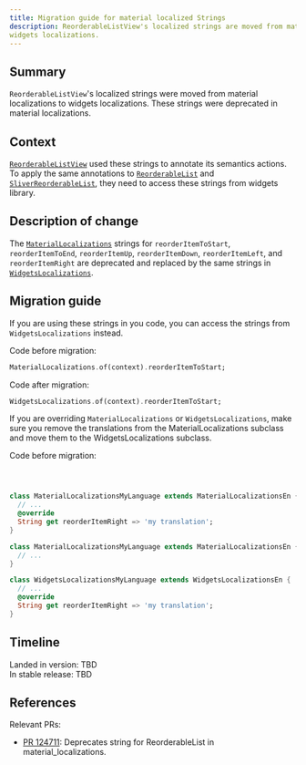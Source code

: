 ```yaml
---
title: Migration guide for material localized Strings
description: ReorderableListView's localized strings are moved from material localizations to
widgets localizations.
---
```


## Summary

`ReorderableListView`'s localized strings were moved from material localizations to widgets
localizations. These strings were deprecated in material localizations.

## Context

[`ReorderableListView`][] used these strings to annotate its semantics actions. To apply the same
annotations to [`ReorderableList`][] and [`SliverReorderableList`], they need to access these
strings from widgets library.

## Description of change

The [`MaterialLocalizations`][] strings for `reorderItemToStart`, `reorderItemToEnd`, `reorderItemUp`,
`reorderItemDown`, `reorderItemLeft`, and `reorderItemRight` are deprecated and replaced by the
same strings in [`WidgetsLocalizations`][].

## Migration guide

If you are using these strings in you code, you can access the strings from `WidgetsLocalizations`
instead.

Code before migration:

```dart
MaterialLocalizations.of(context).reorderItemToStart;
```

Code after migration:

```dart
WidgetsLocalizations.of(context).reorderItemToStart;
```

If you are overriding `MaterialLocalizations` or `WidgetsLocalizations`, make sure you remove the
translations from the MaterialLocalizations subclass and move them to the WidgetsLocalizations
subclass.

Code before migration:

```dart



class MaterialLocalizationsMyLanguage extends MaterialLocalizationsEn {
  // ...
  @override
  String get reorderItemRight => 'my translation';
}
```

```dart
class MaterialLocalizationsMyLanguage extends MaterialLocalizationsEn {
  // ...
}

class WidgetsLocalizationsMyLanguage extends WidgetsLocalizationsEn {
  // ...
  @override
  String get reorderItemRight => 'my translation';
}
```


## Timeline

Landed in version: TBD  <br>
In stable release: TBD

## References

Relevant PRs:

* [PR 124711][]: Deprecates string for ReorderableList in material_localizations.

[PR 124711]: {{site.repo.flutter}}/pull/124711
[`ReorderableListView`]: {{site.api}}/flutter/material/ReorderableListView-class.html
[`ReorderableList`]: {{site.api}}/flutter/widgets/ReorderableList-class.html
[`SliverReorderableList`]: {{site.api}}/flutter/widgets/SliverReorderableList-class.html
[`MaterialLocalizations`]: {{site.api}}/flutter/material/MaterialLocalizations-class.html
[`WidgetsLocalizations`]: {{site.api}}/flutter/widgets/WidgetsLocalizations-class.html
